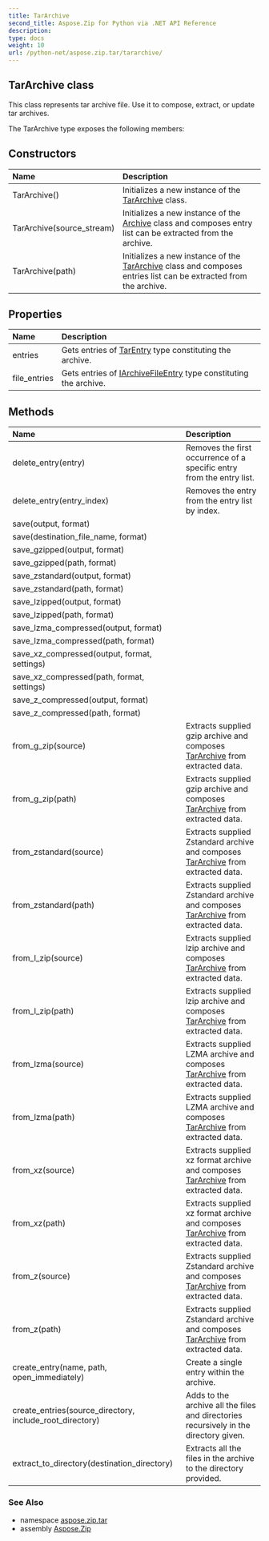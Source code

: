 ```yaml
---
title: TarArchive
second_title: Aspose.Zip for Python via .NET API Reference
description: 
type: docs
weight: 10
url: /python-net/aspose.zip.tar/tararchive/
---
```


## TarArchive class

This class represents tar archive file. Use it to compose, extract, or update tar archives.

The TarArchive type exposes the following members:
## Constructors
| Name | Description |
| :- | :- |
|TarArchive()|Initializes a new instance of the [TarArchive](/zip/python-net/aspose.zip.tar/tararchive/) class.|
|TarArchive(source_stream)|Initializes a new instance of the [Archive](/zip/python-net/aspose.zip/archive/) class and composes entry list can be extracted from the archive.|
|TarArchive(path)|Initializes a new instance of the [TarArchive](/zip/python-net/aspose.zip.tar/tararchive/) class and composes entries list can be extracted from the archive.|
## Properties
| Name | Description |
| :- | :- |
|entries|Gets entries of [TarEntry](/zip/python-net/aspose.zip.tar/tarentry/) type constituting the archive.|
|file_entries|Gets entries of [IArchiveFileEntry](/zip/python-net/aspose.zip/iarchivefileentry/) type constituting the archive.|
## Methods
| Name | Description |
| :- | :- |
|delete_entry(entry)|Removes the first occurrence of a specific entry from the entry list.|
|delete_entry(entry_index)|Removes the entry from the entry list by index.|
|save(output, format)|  |
|save(destination_file_name, format)|  |
|save_gzipped(output, format)|  |
|save_gzipped(path, format)|  |
|save_zstandard(output, format)|  |
|save_zstandard(path, format)|  |
|save_lzipped(output, format)|  |
|save_lzipped(path, format)|  |
|save_lzma_compressed(output, format)|  |
|save_lzma_compressed(path, format)|  |
|save_xz_compressed(output, format, settings)|  |
|save_xz_compressed(path, format, settings)|  |
|save_z_compressed(output, format)|  |
|save_z_compressed(path, format)|  |
|from_g_zip(source)|Extracts supplied gzip archive and composes [TarArchive](/zip/python-net/aspose.zip.tar/tararchive/) from extracted data.|
|from_g_zip(path)|Extracts supplied gzip archive and composes [TarArchive](/zip/python-net/aspose.zip.tar/tararchive/) from extracted data.|
|from_zstandard(source)|Extracts supplied Zstandard archive and composes [TarArchive](/zip/python-net/aspose.zip.tar/tararchive/) from extracted data.|
|from_zstandard(path)|Extracts supplied Zstandard archive and composes [TarArchive](/zip/python-net/aspose.zip.tar/tararchive/) from extracted data.|
|from_l_zip(source)|Extracts supplied lzip archive and composes [TarArchive](/zip/python-net/aspose.zip.tar/tararchive/) from extracted data.|
|from_l_zip(path)|Extracts supplied lzip archive and composes [TarArchive](/zip/python-net/aspose.zip.tar/tararchive/) from extracted data.|
|from_lzma(source)|Extracts supplied LZMA archive and composes [TarArchive](/zip/python-net/aspose.zip.tar/tararchive/) from extracted data.|
|from_lzma(path)|Extracts supplied LZMA archive and composes [TarArchive](/zip/python-net/aspose.zip.tar/tararchive/) from extracted data.|
|from_xz(source)|Extracts supplied xz format archive and composes [TarArchive](/zip/python-net/aspose.zip.tar/tararchive/) from extracted data.|
|from_xz(path)|Extracts supplied xz format archive and composes [TarArchive](/zip/python-net/aspose.zip.tar/tararchive/) from extracted data.|
|from_z(source)|Extracts supplied Zstandard archive and composes [TarArchive](/zip/python-net/aspose.zip.tar/tararchive/) from extracted data.|
|from_z(path)|Extracts supplied Zstandard archive and composes [TarArchive](/zip/python-net/aspose.zip.tar/tararchive/) from extracted data.|
|create_entry(name, path, open_immediately)|Create a single entry within the archive.|
|create_entries(source_directory, include_root_directory)|Adds to the archive all the files and directories recursively in the directory given.|
|extract_to_directory(destination_directory)|Extracts all the files in the archive to the directory provided.|

### See Also

* namespace [aspose.zip.tar](/zip/python-net/aspose.zip.tar/)
* assembly [Aspose.Zip](/zip/python-net/)

